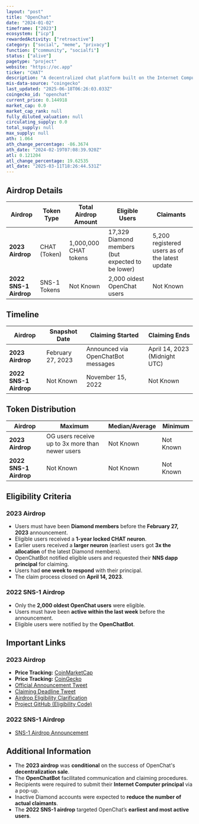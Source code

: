 ```yaml
---
layout: "post"
title: "OpenChat"
date: "2024-01-02"
timeframe: ["2023"]
ecosystem: ["icp"]
rewardedActivity: ["retroactive"]
category: ["social", "meme", "privacy"]
function: ["community", "socialfi"]
status: ["alive"]
pagetype: "project"
website: "https://oc.app"
ticker: "CHAT"
description: "A decentralized chat platform built on the Internet Computer Protocol (ICP), enabling secure and censorship-resistant communication."
mis-data-source: "coingecko"
last_updated: "2025-06-18T06:26:03.033Z"
coingecko_id: "openchat"
current_price: 0.144918
market_cap: 0.0
market_cap_rank: null
fully_diluted_valuation: null
circulating_supply: 0.0
total_supply: null
max_supply: null
ath: 1.064
ath_change_percentage: -86.3674
ath_date: "2024-02-19T07:08:39.920Z"
atl: 0.121204
atl_change_percentage: 19.62535
atl_date: "2025-03-11T18:26:44.531Z"
---
```


## Airdrop Details

| Airdrop                | Token Type   | Total Airdrop Amount  | Eligible Users                                    | Claimants                                      |
| ---------------------- | ------------ | --------------------- | ------------------------------------------------- | ---------------------------------------------- |
| **2023 Airdrop**       | CHAT (Token) | 1,000,000 CHAT tokens | 17,329 Diamond members (but expected to be lower) | 5,200 registered users as of the latest update |
| **2022 SNS-1 Airdrop** | SNS-1 Tokens | Not Known             | 2,000 oldest OpenChat users                       | Not Known                                      |

## Timeline

| Airdrop                | Snapshot Date     | Claiming Started                   | Claiming Ends                 |
| ---------------------- | ----------------- | ---------------------------------- | ----------------------------- |
| **2023 Airdrop**       | February 27, 2023 | Announced via OpenChatBot messages | April 14, 2023 (Midnight UTC) |
| **2022 SNS-1 Airdrop** | Not Known         | November 15, 2022                  | Not Known                     |

## Token Distribution

| Airdrop                | Maximum                                         | Median/Average | Minimum   |
| ---------------------- | ----------------------------------------------- | -------------- | --------- |
| **2023 Airdrop**       | OG users receive up to 3x more than newer users | Not Known      | Not Known |
| **2022 SNS-1 Airdrop** | Not Known                                       | Not Known      | Not Known |

## Eligibility Criteria

### **2023 Airdrop**

- Users must have been **Diamond members** before the **February 27, 2023** announcement.
- Eligible users received a **1-year locked CHAT neuron**.
- Earlier users received a **larger neuron** (earliest users got **3x the allocation** of the latest Diamond members).
- OpenChatBot notified eligible users and requested their **NNS dapp principal** for claiming.
- Users had **one week to respond** with their principal.
- The claim process closed on **April 14, 2023**.

### **2022 SNS-1 Airdrop**

- Only the **2,000 oldest OpenChat users** were eligible.
- Users must have been **active within the last week** before the announcement.
- Eligible users were notified by the **OpenChatBot**.

## Important Links

### **2023 Airdrop**

- **Price Tracking:** [CoinMarketCap](https://coinmarketcap.com/currencies/openchat)
- **Price Tracking:** [CoinGecko](https://www.coingecko.com/en/coins/openchat)
- [Official Announcement Tweet](https://x.com/OpenChat/status/1630235287941988353)
- [Claiming Deadline Tweet](https://x.com/OpenChat/status/1643637056055255043)
- [Airdrop Eligibility Clarification](https://x.com/OpenChat/status/1643920825244962816)
- [Project GitHub (Eligibility Code)](https://github.com/open-ic/open-chat/blob/master/backend/canisters/user_index/impl/src/model/user.rs#L48)

### **2022 SNS-1 Airdrop**

- [SNS-1 Airdrop Announcement](https://x.com/OpenChat/status/1592565875789660160)

## Additional Information

- The **2023 airdrop** was **conditional** on the success of OpenChat's **decentralization sale**.
- The **OpenChatBot** facilitated communication and claiming procedures.
- Recipients were required to submit their **Internet Computer principal** via a pop-up.
- Inactive Diamond accounts were expected to **reduce the number of actual claimants**.
- The **2022 SNS-1 airdrop** targeted OpenChat’s **earliest and most active users**.